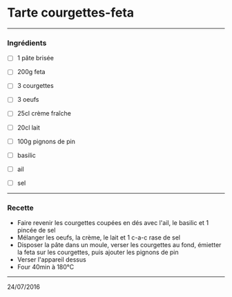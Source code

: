 # Tarte courgettes-feta

---

### Ingrédients

- [ ] 1 pâte brisée
- [ ] 200g feta
- [ ] 3 courgettes
- [ ] 3 oeufs
- [ ] 25cl crème fraîche
- [ ] 20cl lait
- [ ] 100g pignons de pin
- [ ] basilic
- [ ] ail
- [ ] sel


---

### Recette

- Faire revenir les courgettes coupées en dés avec l'ail, le basilic et 1 pincée de sel
- Mélanger les oeufs, la crème, le lait et 1 c-a-c rase de sel
- Disposer la pâte dans un moule, verser les courgettes au fond, émietter la feta sur les courgettes, puis ajouter les pignons de pin
- Verser l'appareil dessus
- Four 40min à 180°C

---

24/07/2016
